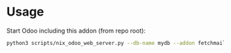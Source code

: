 # Usage

Start Odoo including this addon (from repo root):

```bash
python3 scripts/nix_odoo_web_server.py --db-name mydb --addon fetchmail_notify_error_to_sender
```
